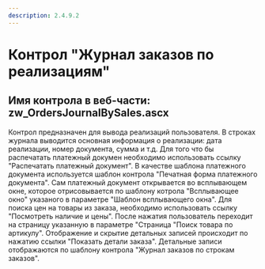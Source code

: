 ```yaml
---
description: 2.4.9.2
---
```


# Контрол "Журнал заказов по реализациям"

## Имя контрола в веб-части: zw\_OrdersJournalBySales.ascx

Контрол предназначен для вывода реализаций пользователя. В строках журнала выводится основная информация о реализации: дата реализации, номер документа, сумма и т.д. Для того что бы распечатать платежный докумен необходимо использовать ссылку "Распечатать платежный документ". В качестве шаблона платежного документа используется шаблон контрола "Печатная форма платежного документа". Сам платежный документ открывается во всплывающем окне, которое отрисовывается по шаблону котрола "Всплывающее окно" указаного в параметре "Шаблон всплывающего окна". Для поиска цен на товары из заказа, необходимо использовать ссылку "Посмотреть наличие и цены". После нажатия пользователь переходит на страницу указанную в параметре "Страница "Поиск товара по артикулу". Отображение и скрытие детальных записей происходит по нажатию ссылки "Показать детали заказа". Детальные записи отображаются по шаблону контрола "Журнал заказов по строкам заказов".


